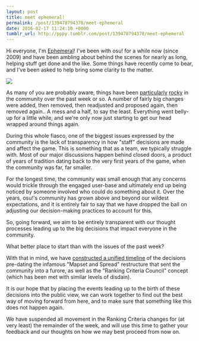 ```yaml
---
layout: post
title: meet ephemeral!
permalink: /post/139478794378/meet-ephemeral
date: 2016-02-17 11:24:10 +0000
tumblr_url: http://pppy.tumblr.com/post/139478794378/meet-ephemeral
---
```

Hi everyone, I'm [Ephemeral](https://osu.ppy.sh/u/ephemeral)! I've been with osu! for a while now (since 2009) and have been ambling about behind the scenes for nearly as long, helping stuff get done and the like. Some things have recently come to bear, and I've been asked to help bring some clarity to the matter.

![](https://puu.sh/nb9e7/fdc4b19d1a.png)

As many of you are probably aware, things have been [particularly](https://osu.ppy.sh/forum/t/420223) [rocky](https://osu.ppy.sh/forum/p/4898990) in the community over the past week or so. A number of fairly big changes were added, then removed, then readjusted and proposed again, then removed again.. A mess and a half, to say the least. Everything went belly-up for a little while, and we're only now just starting to get our head wrapped around things again.

During this whole fiasco, one of the biggest issues expressed by the community is the lack of transparency in how "staff" decisions are made and affect the game. This is something that as a team, we typically struggle with. Most of our major discussions happen behind closed doors, a product of years of tradition dating back to the very first years of the game, when the community was far, far smaller.

For the longest time, the community was small enough that any concerns would trickle through the engaged user-base and ultimately end up being noticed by someone involved who could do something about it. Over the years, osu!'s community has grown above and beyond our wildest expectations, and it is entirely fair to say that we have dropped the ball on adjusting our decision-making practices to account for this.

So, going forward, we aim to be entirely transparent with our thought processes leading up to the big decisions that impact everyone in the community.

What better place to start than with the issues of the past week?

With that in mind, we have [constructed a unified timeline](https://docs.google.com/document/d/1VlFUIte8ho4tssRCucSBt96nTVAhsCLfJZcFVgzHjuk/edit) of the decisions pre-dating the infamous "Mapset and Spread" restructure that sent the community into a furore, as well as the "Ranking Criteria Council" concept (which has been met with similar levels of disdain).

It is our hope that by placing the events leading up to the birth of these decisions into the public view, we can work together to find out the best way of moving forward from here, and to make sure that something like this does not happen again.

We have suspended all movement in the Ranking Criteria changes for (at very least) the remainder of the week, and will use this time to gather your feedback and our thoughts on how we may best proceed from now on.